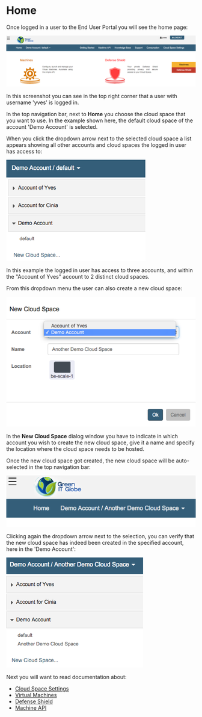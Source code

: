 # Home

Once logged in a user to the End User Portal you will see the home page:

![](../../.gitbook/assets/home.png)

In this screenshot you can see in the top right corner that a user with username 'yves' is logged in.

In the top navigation bar, next to **Home** you choose the cloud space that you want to use. In the example shown here, the default cloud space of the account 'Demo Account' is selected.

When you click the dropdown arrow next to the selected cloud space a list appears showing all other accounts and cloud spaces the logged in user has access to:

![](../../.gitbook/assets/cloudspaces%20%282%29.png)

In this example the logged in user has access to three accounts, and within the "Account of Yves" account to 2 distinct cloud spaces.

From this dropdown menu the user can also create a new cloud space:

![](../../.gitbook/assets/newcloudspace.png)

In the **New Cloud Space** dialog window you have to indicate in which account you wish to create the new cloud space, give it a name and specify the location where the cloud space needs to be hosted.

Once the new cloud space got created, the new cloud space will be auto-selected in the top navigation bar:

![](../../.gitbook/assets/newcloudspaceselected.png)

Clicking again the dropdown arrow next to the selection, you can verify that the new cloud space has indeed been created in the specified account, here in the 'Demo Account':

![](../../.gitbook/assets/morecloudspaces.png)

Next you will want to read documentation about:

* [Cloud Space Settings](cloudspacesettings.md)
* [Virtual Machines](machines.md)
* [Defense Shield](defenseshield.md)
* [Machine API](machineapi.md)

